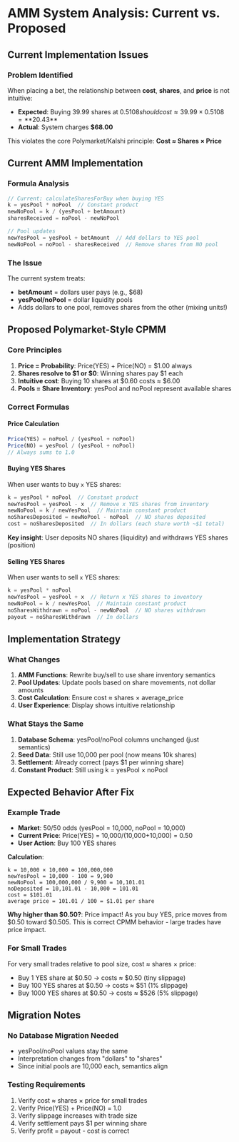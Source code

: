 # AMM System Analysis: Current vs. Proposed

## Current Implementation Issues

### Problem Identified
When placing a bet, the relationship between **cost**, **shares**, and **price** is not intuitive:
- **Expected**: Buying 39.99 shares at $0.5108 should cost ≈ 39.99 × 0.5108 = **$20.43**
- **Actual**: System charges **$68.00**

This violates the core Polymarket/Kalshi principle: **Cost ≈ Shares × Price**

## Current AMM Implementation

### Formula Analysis
```typescript
// Current: calculateSharesForBuy when buying YES
k = yesPool * noPool  // Constant product
newNoPool = k / (yesPool + betAmount)
sharesReceived = noPool - newNoPool

// Pool updates
newYesPool = yesPool + betAmount  // Add dollars to YES pool
newNoPool = noPool - sharesReceived  // Remove shares from NO pool
```

### The Issue
The current system treats:
- **betAmount** = dollars user pays (e.g., $68)
- **yesPool/noPool** = dollar liquidity pools
- Adds dollars to one pool, removes shares from the other (mixing units!)

## Proposed Polymarket-Style CPMM

### Core Principles
1. **Price = Probability**: Price(YES) + Price(NO) = $1.00 always
2. **Shares resolve to $1 or $0**: Winning shares pay $1 each
3. **Intuitive cost**: Buying 10 shares at $0.60 costs ≈ $6.00
4. **Pools = Share Inventory**: yesPool and noPool represent available shares

### Correct Formulas

#### Price Calculation
```typescript
Price(YES) = noPool / (yesPool + noPool)
Price(NO) = yesPool / (yesPool + noPool)
// Always sums to 1.0
```

#### Buying YES Shares
When user wants to buy `x` YES shares:

```typescript
k = yesPool * noPool  // Constant product
newYesPool = yesPool - x  // Remove x YES shares from inventory
newNoPool = k / newYesPool  // Maintain constant product
noSharesDeposited = newNoPool - noPool  // NO shares deposited
cost = noSharesDeposited  // In dollars (each share worth ~$1 total)
```

**Key insight**: User deposits NO shares (liquidity) and withdraws YES shares (position)

#### Selling YES Shares  
When user wants to sell `x` YES shares:

```typescript
k = yesPool * noPool
newYesPool = yesPool + x  // Return x YES shares to inventory  
newNoPool = k / newYesPool  // Maintain constant product
noSharesWithdrawn = noPool - newNoPool  // NO shares withdrawn
payout = noSharesWithdrawn  // In dollars
```

## Implementation Strategy

### What Changes
1. **AMM Functions**: Rewrite buy/sell to use share inventory semantics
2. **Pool Updates**: Update pools based on share movements, not dollar amounts
3. **Cost Calculation**: Ensure cost ≈ shares × average_price
4. **User Experience**: Display shows intuitive relationship

### What Stays the Same
1. **Database Schema**: yesPool/noPool columns unchanged (just semantics)
2. **Seed Data**: Still use 10,000 per pool (now means 10k shares)
3. **Settlement**: Already correct (pays $1 per winning share)
4. **Constant Product**: Still using k = yesPool × noPool

## Expected Behavior After Fix

### Example Trade
- **Market**: 50/50 odds (yesPool = 10,000, noPool = 10,000)
- **Current Price**: Price(YES) = 10,000/(10,000+10,000) = 0.50
- **User Action**: Buy 100 YES shares

**Calculation**:
```
k = 10,000 × 10,000 = 100,000,000
newYesPool = 10,000 - 100 = 9,900
newNoPool = 100,000,000 / 9,900 = 10,101.01
noDeposited = 10,101.01 - 10,000 = 101.01
cost = $101.01
average price = 101.01 / 100 = $1.01 per share
```

**Why higher than $0.50?**: Price impact! As you buy YES, price moves from $0.50 toward $0.505.
This is correct CPMM behavior - large trades have price impact.

### For Small Trades
For very small trades relative to pool size, cost ≈ shares × price:
- Buy 1 YES share at $0.50 → costs ≈ $0.50 (tiny slippage)
- Buy 100 YES shares at $0.50 → costs ≈ $51 (1% slippage)
- Buy 1000 YES shares at $0.50 → costs ≈ $526 (5% slippage)

## Migration Notes

### No Database Migration Needed
- yesPool/noPool values stay the same
- Interpretation changes from "dollars" to "shares"
- Since initial pools are 10,000 each, semantics align

### Testing Requirements
1. Verify cost ≈ shares × price for small trades
2. Verify Price(YES) + Price(NO) = 1.0
3. Verify slippage increases with trade size
4. Verify settlement pays $1 per winning share
5. Verify profit = payout - cost is correct
